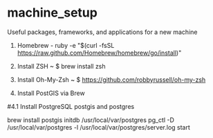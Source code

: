 machine_setup
=============

Useful packages, frameworks, and applications for a new machine


1. Homebrew - ruby -e "$(curl -fsSL https://raw.github.com/Homebrew/homebrew/go/install)"

2. Install ZSH ~ $ brew install zsh

3. Install Oh-My-Zsh ~ $ https://github.com/robbyrussell/oh-my-zsh

4. Install PostGIS via Brew 

#4.1 Install PostgreSQL postgis and postgres
 
brew install postgis
initdb /usr/local/var/postgres
pg_ctl -D /usr/local/var/postgres -l /usr/local/var/postgres/server.log start

